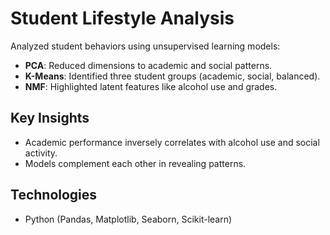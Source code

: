 # Student Lifestyle Analysis

Analyzed student behaviors using unsupervised learning models:
- **PCA**: Reduced dimensions to academic and social patterns.
- **K-Means**: Identified three student groups (academic, social, balanced).
- **NMF**: Highlighted latent features like alcohol use and grades.

## Key Insights
- Academic performance inversely correlates with alcohol use and social activity.
- Models complement each other in revealing patterns.

## Technologies
- Python (Pandas, Matplotlib, Seaborn, Scikit-learn)
